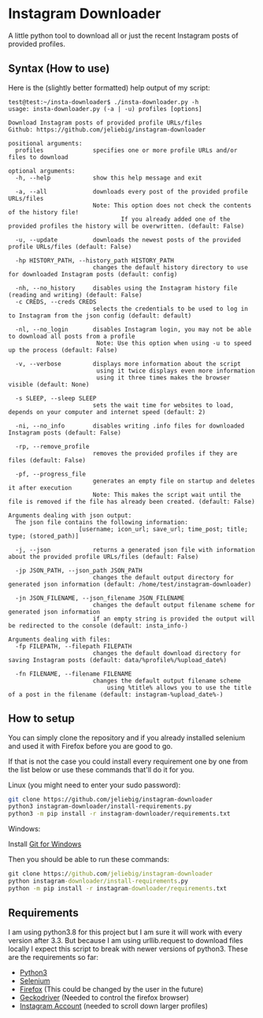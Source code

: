 # Instagram Downloader
A little python tool to download all or just the recent Instagram posts of provided profiles.

## Syntax (How to use)
Here is the (slightly better formatted) help output of my script:
```
test@test:~/insta-downloader$ ./insta-downloader.py -h
usage: insta-downloader.py (-a | -u) profiles [options]

Download Instagram posts of provided profile URLs/files
Github: https://github.com/jeliebig/instagram-downloader

positional arguments:
  profiles              specifies one or more profile URLs and/or files to download

optional arguments:
  -h, --help            show this help message and exit

  -a, --all             downloads every post of the provided profile URLs/files
                        Note: This option does not check the contents of the history file!
                                If you already added one of the provided profiles the history will be overwritten. (default: False)

  -u, --update          downloads the newest posts of the provided profile URLs/files (default: False)

  -hp HISTORY_PATH, --history_path HISTORY_PATH
                        changes the default history directory to use for downloaded Instagram posts (default: config)

  -nh, --no_history     disables using the Instagram history file (reading and writing) (default: False)
  -c CREDS, --creds CREDS
                        selects the credentials to be used to log in to Instagram from the json config (default: default)

  -nl, --no_login       disables Instagram login, you may not be able to download all posts from a profile
                         Note: Use this option when using -u to speed up the process (default: False)

  -v, --verbose         displays more information about the script
                         using it twice displays even more information
                         using it three times makes the browser visible (default: None)

  -s SLEEP, --sleep SLEEP
                        sets the wait time for websites to load, depends on your computer and internet speed (default: 2)

  -ni, --no_info        disables writing .info files for downloaded Instagram posts (default: False)

  -rp, --remove_profile
                        removes the provided profiles if they are files (default: False)

  -pf, --progress_file
                        generates an empty file on startup and deletes it after execution
                        Note: This makes the script wait until the file is removed if the file has already been created. (default: False)

Arguments dealing with json output:
  The json file contains the following information: 
                    [username; icon_url; save_url; time_post; title; type; (stored_path)]

  -j, --json            returns a generated json file with information about the provided profile URLs/files (default: False)

  -jp JSON_PATH, --json_path JSON_PATH
                        changes the default output directory for generated json information (default: /home/test/instagram-downloader)

  -jn JSON_FILENAME, --json_filename JSON_FILENAME
                        changes the default output filename scheme for generated json information
                        if an empty string is provided the output will be redirected to the console (default: insta_info-)

Arguments dealing with files:
  -fp FILEPATH, --filepath FILEPATH
                        changes the default download directory for saving Instagram posts (default: data/%profile%/%upload_date%)

  -fn FILENAME, --filename FILENAME
                        changes the default output filename scheme 
                            using %title% allows you to use the title of a post in the filename (default: instagram-%upload_date%-)
```


## How to setup

You can simply clone the repository and if you already installed selenium and used it with Firefox before you are good to go.

If that is not the case you could install every requirement one by one from the list below or use these commands that'll do it for you.

Linux (you might need to enter your sudo password):
```bash
git clone https://github.com/jeliebig/instagram-downloader
python3 instagram-downloader/install-requirements.py
python3 -m pip install -r instagram-downloader/requirements.txt
```

Windows:

Install [Git for Windows](https://gitforwindows.org/)

Then you should be able to run these commands:
```cmd
git clone https://github.com/jeliebig/instagram-downloader
python instagram-downloader/install-requirements.py
python -m pip install -r instagram-downloader/requirements.txt
```

## Requirements

I am using python3.8 for this project but I am sure it will work with every version after 3.3.
But because I am using urllib.request to download files locally I expect this script to break with newer versions of python3.
These are the requirements so far:
- [Python3](https://www.python.org/)
- [Selenium](https://selenium-python.readthedocs.io/installation.html)
- [Firefox](https://www.mozilla.org/en-US/firefox/) (This could be changed by the user in the future)
- [Geckodriver](https://github.com/mozilla/geckodriver/releases) (Needed to control the firefox browser)
- [Instagram Account](https://www.instagram.com/accounts/emailsignup/) (needed to scroll down larger profiles)
